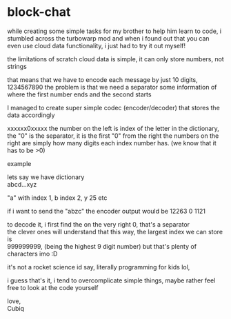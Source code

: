 # block-chat
while creating some simple tasks for my brother to help him learn to code, i stumbled across the turbowarp mod and when i found out that you can even use cloud data functionality, i just had to try it out myself!   

the limitations of scratch cloud data is simple, it can only store numbers, not strings   

that means that we have to encode each message by just 10 digits,
1234567890
the problem is that we need a separator
some information of where the first number ends and the second starts

I managed to create super simple codec (encoder/decoder) that stores the data accordingly 

xxxxxx0xxxxx
the number on the left is index of the letter in the dictionary,
the "0" is the separator, it is the first "0" from the right
the numbers on the right are simply how many digits each index number has.
(we know that it has to be >0)

example

lets say we have dictionary   
abcd...xyz  

"a" with index 1, 
b index 2, 
y 25 etc

if i want to send the "abzc"
the encoder output would be
12263 0 1121

to decode it, i first find the on the very right 0, that's a separator   
the clever ones will understand that this way, the largest index we can store is    
999999999, (being the highest 9 digit number) but that's plenty of characters imo :D   

it's not a rocket science id say, literally programming for kids lol,   

i guess that's it, i tend to overcomplicate simple things, maybe rather feel free to look at the code yourself

love,  
Cubiq

